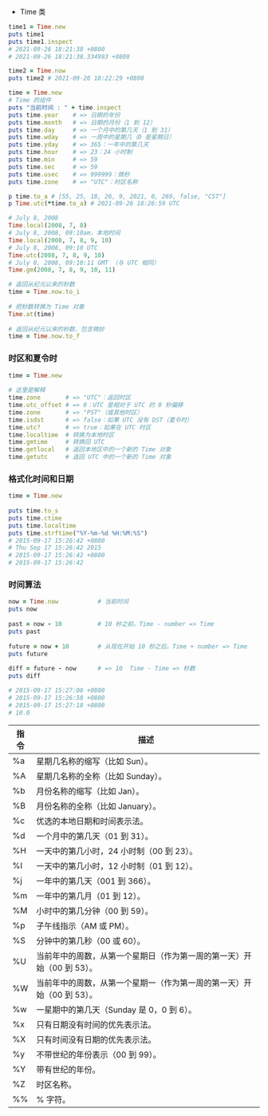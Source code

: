 - Time 类

``` ruby
time1 = Time.new
puts time1
puts time1.inspect
# 2021-09-26 18:21:38 +0800
# 2021-09-26 18:21:38.334993 +0800

time2 = Time.now
puts time2 # 2021-09-26 18:22:29 +0800

time = Time.new
# Time 的组件
puts "当前时间 : " + time.inspect
puts time.year    # => 日期的年份
puts time.month   # => 日期的月份（1 到 12）
puts time.day     # => 一个月中的第几天（1 到 31）
puts time.wday    # => 一周中的星期几（0 是星期日）
puts time.yday    # => 365：一年中的第几天
puts time.hour    # => 23：24 小时制
puts time.min     # => 59
puts time.sec     # => 59
puts time.usec    # => 999999：微秒
puts time.zone    # => "UTC"：时区名称

p time.to_a # [55, 25, 18, 26, 9, 2021, 0, 269, false, "CST"]
p Time.utc(*time.to_a) # 2021-09-26 18:26:59 UTC
```

``` ruby
# July 8, 2008
Time.local(2008, 7, 8)  
# July 8, 2008, 09:10am，本地时间
Time.local(2008, 7, 8, 9, 10)   
# July 8, 2008, 09:10 UTC
Time.utc(2008, 7, 8, 9, 10)  
# July 8, 2008, 09:10:11 GMT （与 UTC 相同）
Time.gm(2008, 7, 8, 9, 10, 11)
```

``` ruby
# 返回从纪元以来的秒数
time = Time.now.to_i  
 
# 把秒数转换为 Time 对象
Time.at(time)
 
# 返回从纪元以来的秒数，包含微妙
time = Time.now.to_f
```

### 时区和夏令时
``` ruby
time = Time.new
 
# 这里是解释
time.zone       # => "UTC"：返回时区
time.utc_offset # => 0：UTC 是相对于 UTC 的 0 秒偏移
time.zone       # => "PST"（或其他时区）
time.isdst      # => false：如果 UTC 没有 DST（夏令时）
time.utc?       # => true：如果在 UTC 时区
time.localtime  # 转换为本地时区
time.gmtime     # 转换回 UTC
time.getlocal   # 返回本地区中的一个新的 Time 对象
time.getutc     # 返回 UTC 中的一个新的 Time 对象
``` 

### 格式化时间和日期
``` ruby
time = Time.new
 
puts time.to_s
puts time.ctime
puts time.localtime
puts time.strftime("%Y-%m-%d %H:%M:%S")
# 2015-09-17 15:26:42 +0800
# Thu Sep 17 15:26:42 2015
# 2015-09-17 15:26:42 +0800
# 2015-09-17 15:26:42
```

### 时间算法
``` ruby
now = Time.now           # 当前时间
puts now
 
past = now - 10          # 10 秒之前。Time - number => Time
puts past
 
future = now + 10        # 从现在开始 10 秒之后。Time + number => Time
puts future
 
diff = future - now      # => 10  Time - Time => 秒数
puts diff

# 2015-09-17 15:27:08 +0800
# 2015-09-17 15:26:58 +0800
# 2015-09-17 15:27:18 +0800
# 10.0
```


| 指令 | 描述                                                                   |
|------|------------------------------------------------------------------------|
| %a   | 星期几名称的缩写（比如 Sun）。                                         |
| %A   | 星期几名称的全称（比如 Sunday）。                                      |
| %b   | 月份名称的缩写（比如 Jan）。                                           |
| %B   | 月份名称的全称（比如 January）。                                       |
| %c   | 优选的本地日期和时间表示法。                                           |
| %d   | 一个月中的第几天（01 到 31）。                                         |
| %H   | 一天中的第几小时，24 小时制（00 到 23）。                              |
| %I   | 一天中的第几小时，12 小时制（01 到 12）。                              |
| %j   | 一年中的第几天（001 到 366）。                                         |
| %m   | 一年中的第几月（01 到 12）。                                           |
| %M   | 小时中的第几分钟（00 到 59）。                                         |
| %p   | 子午线指示（AM 或 PM）。                                               |
| %S   | 分钟中的第几秒（00 或 60）。                                           |
| %U   | 当前年中的周数，从第一个星期日（作为第一周的第一天）开始（00 到 53）。 |
| %W   | 当前年中的周数，从第一个星期一（作为第一周的第一天）开始（00 到 53）。 |
| %w   | 一星期中的第几天（Sunday 是 0，0 到 6）。                              |
| %x   | 只有日期没有时间的优先表示法。                                         |
| %X   | 只有时间没有日期的优先表示法。                                         |
| %y   | 不带世纪的年份表示（00 到 99）。                                       |
| %Y   | 带有世纪的年份。                                                       |
| %Z   | 时区名称。                                                             |
| %%   | % 字符。                                                               |